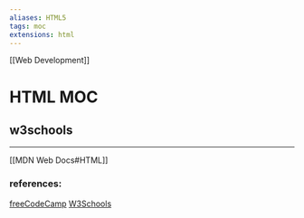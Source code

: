 ```yaml
---
aliases: HTML5
tags: moc
extensions: html
---
```

[[Web Development]]
# HTML MOC
## w3schools

---
[[MDN Web Docs#HTML]]
### references:
[freeCodeCamp](https://www.freecodecamp.org/learn/)
[W3Schools](https://www.w3schools.com/)